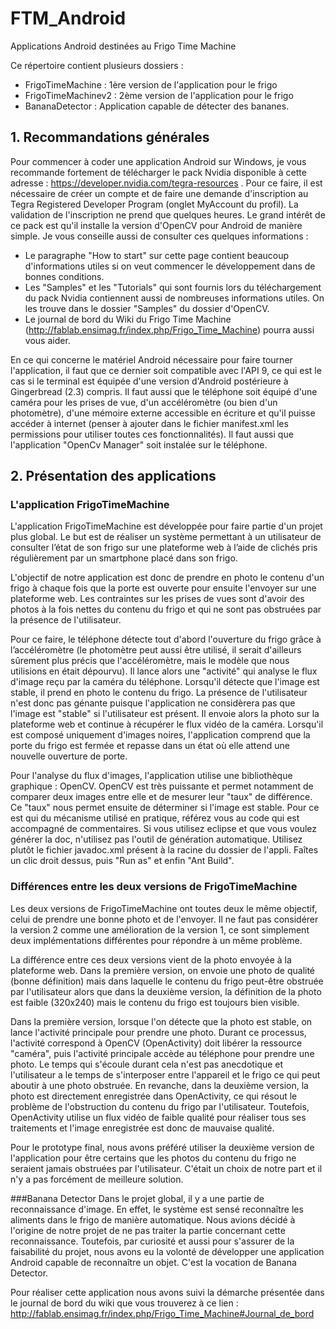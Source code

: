 FTM_Android
===========

Applications Android destinées au Frigo Time Machine

Ce répertoire contient plusieurs dossiers :
  * FrigoTimeMachine : 1ère version de l'application pour le frigo
  * FrigoTimeMachinev2 : 2ème version de l'application pour le frigo
  * BananaDetector : Application capable de détecter des bananes.


## 1. Recommandations générales
Pour commencer à coder une application Android sur Windows, je vous recommande fortement de télécharger le pack Nvidia
disponible à cette adresse : https://developer.nvidia.com/tegra-resources . Pour ce faire, il est nécessaire de créer 
un compte et de faire une demande d'inscription au Tegra Registered Developer Program (onglet MyAccount du profil). 
La validation de l'inscription ne prend que quelques heures.
Le grand intérêt de ce pack est qu'il installe la version d'OpenCV pour Android de manière simple. 
Je vous conseille aussi de consulter ces quelques informations :
  * Le paragraphe "How to start" sur cette page contient beaucoup d'informations utiles si on veut commencer le 
    développement dans de bonnes conditions.   
  * Les "Samples" et les "Tutorials" qui sont fournis lors du téléchargement du pack Nvidia contiennent 
    aussi de nombreuses informations utiles. On les trouve dans le dossier "Samples" du dossier d'OpenCV.
  * Le journal de bord du Wiki du Frigo Time Machine (http://fablab.ensimag.fr/index.php/Frigo_Time_Machine) 
    pourra aussi vous aider.

En ce qui concerne le matériel Android nécessaire pour faire tourner l'application, il faut que ce dernier soit 
compatible avec l'API 9, ce qui est le cas si le terminal est équipée d'une version d'Android postérieure à Gingerbread
(2.3) compris. Il faut aussi que le téléphone soit équipé d'une caméra pour les prises de vue, d'un accéléromètre 
(ou bien d'un photomètre), d'une mémoire externe accessible en écriture et qu'il puisse accéder à internet 
(penser à ajouter dans le fichier manifest.xml les permissions pour utiliser toutes ces fonctionnalités).
Il faut aussi que l'application "OpenCv Manager" soit instalée sur le téléphone.
    
## 2. Présentation des applications

### L'application FrigoTimeMachine
L'application FrigoTimeMachine est développée pour faire partie d'un projet plus global. Le but est de réaliser
un système permettant à un utilisateur de consulter l’état de son frigo sur une plateforme web à l’aide de clichés 
pris régulièrement par un smartphone placé dans son frigo. 

L'objectif de notre application est donc de prendre en photo le contenu d'un frigo à chaque fois que la porte est ouverte
pour ensuite l'envoyer sur une plateforme web. Les contraintes sur les prises de vues sont d'avoir des photos à la fois
nettes du contenu du frigo et qui ne sont pas obstruées par la présence de l'utilisateur. 

Pour ce faire, le téléphone détecte tout d'abord l'ouverture du frigo grâce à l’accéléromètre (le photomètre peut 
aussi être utilisé, il serait d'ailleurs sûrement plus précis que l'accéléromètre, mais le modèle que nous utilisions 
en était dépourvu). Il lance alors une "activité" qui analyse le flux d'image reçu par la caméra du téléphone. 
Lorsqu'il détecte que l'image est stable, il prend en photo le contenu du frigo. La présence de l'utilisateur n'est donc 
pas génante puisque l'application ne considèrera pas que l'image est "stable" si l'utilisateur est présent. Il envoie 
alors la photo sur la plateforme web et continue à récupérer le flux vidéo de la caméra. Lorsqu'il est 
composé uniquement d'images noires, l'application comprend que la porte du frigo est fermée et repasse dans un état
où elle attend une nouvelle ouverture de porte.

Pour l'analyse du flux d'images, l'application utilise une bibliothèque graphique : OpenCV. OpenCV est très puissante
et permet notamment de comparer deux images entre elle et de mesurer leur "taux" de différence. Ce "taux" nous permet
ensuite de déterminer si l'image est stable. Pour ce est qui du mécanisme utilisé en pratique, référez vous au code qui est 
accompagné de commentaires. Si vous utilisez eclipse et que vous voulez générer la doc, n'utilisez pas l'outil de 
génération automatique. Utilisez plutôt le fichier javadoc.xml présent à la racine du dossier de l'appli. Faîtes un clic 
droit dessus, puis "Run as" et enfin "Ant Build".

### Différences entre les deux versions de FrigoTimeMachine
Les deux versions de FrigoTimeMachine ont toutes deux le même objectif, celui de prendre une bonne photo et de l'envoyer.
Il ne faut pas considérer la version 2 comme une amélioration de la version 1, ce sont simplement deux implémentations
différentes pour répondre à un même problème.

La différence entre ces deux versions vient de la photo envoyée à la plateforme web. Dans la première version, on envoie 
une photo de qualité (bonne définition) mais dans laquelle le contenu du frigo peut-être obstruée par l'utilisateur
alors que dans la deuxième version, la définition de la photo est faible (320x240) mais le contenu du frigo est toujours
bien visible.

Dans la première version, lorsque l'on détecte que la photo est stable, on lance l'activité principale pour prendre 
une photo. Durant ce processus, l'activité correspond à OpenCV (OpenActivity) doit libérer la ressource "caméra", 
puis l'activité principale accède au téléphone pour prendre une photo. Le temps qui s'écoule durant cela n'est 
pas anecdotique et l'utilisateur a le temps de s'interposer entre l'appareil et le frigo ce qui peut aboutir à une 
photo obstruée. En revanche, dans la deuxième version, la photo est directement enregistrée dans OpenActivity,
ce qui résout le problème de l'obstruction du contenu du frigo par l'utilisateur.  Toutefois, OpenActivity utilise un
flux vidéo de faible qualité pour réaliser tous ses traitements et l'image enregistrée est donc de mauvaise qualité.

Pour le prototype final, nous avons préféré utiliser la deuxième version de l'application pour être certains que les 
photos du contenu du frigo ne seraient jamais obstruées par l'utilisateur. C'était un choix de notre part et il n'y a 
pas forcément de meilleure solution.

###Banana Detector
Dans le projet global, il y a une partie de reconnaissance d'image. En effet, le système est sensé reconnaître les aliments dans le frigo de manière automatique. Nous avions décidé à l'origine de notre projet de ne pas traiter la
partie concernant cette reconnaissance. Toutefois, par curiosité et aussi pour s'assurer de la faisabilité du projet, nous avons eu la volonté de développer une application Android capable de reconnaître un objet. C'est la vocation de Banana Detector.

Pour réaliser cette application nous avons suivi la démarche présentée dans le journal de bord du wiki que vous trouverez à ce lien : http://fablab.ensimag.fr/index.php/Frigo_Time_Machine#Journal_de_bord





